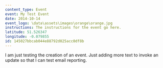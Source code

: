 ```yaml
---
content_type: Event
event: My Test Event
date: 2014-10-14
event_logo: \data\assets\images\orange\orange.jpg
instructions: The instructions for the event go here.
latitude: 51.526347
longitude: -0.079855
id: 145027bbcab044e88792d025acc0df8b
---
```


I am just testing the creation of an event.  Just adding more text to invoke an update so that I can test email reporting.